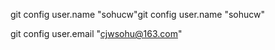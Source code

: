 git config user.name "sohucw"git config user.name "sohucw"


git config user.email "cjwsohu@163.com"